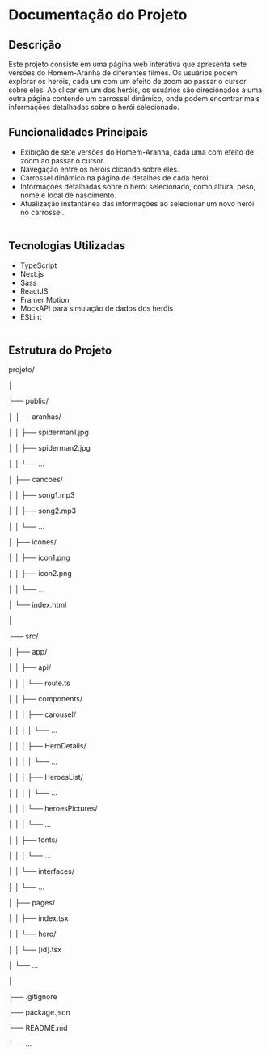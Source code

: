 <h1>Documentação do Projeto</h1>
<h2>Descrição</h2>
<p>
  Este projeto consiste em uma página web interativa que apresenta sete versões do Homem-Aranha de diferentes filmes. Os usuários podem explorar os heróis,   cada um com um efeito de zoom ao passar o cursor sobre eles. Ao clicar em um dos heróis, os usuários são direcionados a uma outra página contendo um        carrossel dinâmico, onde podem encontrar mais informações detalhadas sobre o herói selecionado.
<p/>

<h2>Funcionalidades Principais</h2>
<table>
  <tr>
      <ul>
        <li>
          Exibição de sete versões do Homem-Aranha, cada uma com efeito de zoom ao passar o cursor.
        </li>
        <li>Navegação entre os heróis clicando sobre eles.</li>
        <li>Carrossel dinâmico na página de detalhes de cada herói.</li>
        <li>Informações detalhadas sobre o herói selecionado, como altura, peso, nome e local de nascimento.</li>
        <li>Atualização instantânea das informações ao selecionar um novo herói no carrossel.</li>
      </ul>
  </tr>
</table>
<h2>Tecnologias Utilizadas</h2>
<table>
  <tr>
    <ul>
      <li>TypeScript</li>
      <li>Next.js</li>
      <li>Sass</li>
      <li>ReactJS</li>
      <li>Framer Motion</li>
      <li>MockAPI para simulação de dados dos heróis</li>
      <li>ESLint</li>
    </ul>
  </tr>
</table>
<h2>Estrutura do Projeto</h2>
<p>projeto/</p>
<p>│</p>
<p>├── public/</p>
<p>│   ├── aranhas/</p>
<p>│   │   ├── spiderman1.jpg</p>
<p>│   │   ├── spiderman2.jpg</p>
<p>│   │   └── ...</p>
<p>│   ├── cancoes/</p>
<p>│   │   ├── song1.mp3</p>
<p>│   │   ├── song2.mp3</p>
<p>│   │   └── ...</p>
<p>│   ├── icones/</p>
<p>│   │   ├── icon1.png</p>
<p>│   │   ├── icon2.png</p>
<p>│   │   └── ...</p>
<p>│   └── index.html</p>
<p>│</p>
<p>├── src/</p>
<p>│   ├── app/</p>
<p>│   │   ├── api/</p>
<p>│   │   │   └── route.ts</p>
<p>│   │   ├── components/</p>
<p>│   │   │   ├── carousel/</p>
<p>│   │   │   │   └── ...</p>
<p>│   │   │   ├── HeroDetails/</p>
<p>│   │   │   │   └── ...</p>
<p>│   │   │   ├── HeroesList/</p>
<p>│   │   │   │   └── ...</p>
<p>│   │   │   └── heroesPictures/</p>
<p>│   │   │       └── ...</p>
<p>│   │   ├── fonts/</p>
<p>│   │   │   └── ...</p>
<p>│   │   └── interfaces/</p>
<p>│   │       └── ...</p>
<p>│   ├── pages/</p>
<p>│   │   ├── index.tsx</p>
<p>│   │   └── hero/</p>
<p>│   │       └── [id].tsx</p>
<p>│   └── ...</p>
<p>│</p>
<p>├── .gitignore</p>
<p>├── package.json</p>
<p>├── README.md</p>
<p>└── ...</p>



